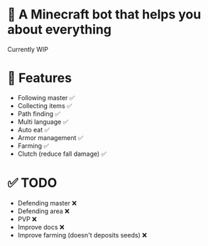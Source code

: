 # 🤖 A Minecraft bot that helps you about everything

Currently WIP

# 🎀 Features

-   Following master ✅
-   Collecting items ✅
-   Path finding ✅
-   Multi language ✅
-   Auto eat ✅
-   Armor management ✅
-   Farming ✅
-   Clutch (reduce fall damage) ✅

# ✅ TODO

-   Defending master ❌
-   Defending area ❌
-   PVP ❌
-   Improve docs ❌
-   Improve farming (doesn't deposits seeds) ❌

